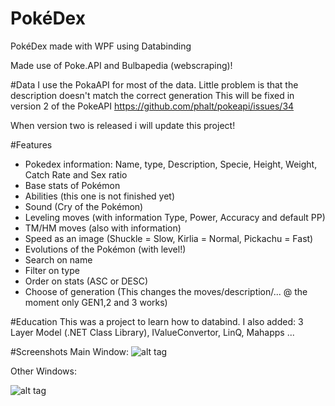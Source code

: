 # PokéDex
PokéDex made with WPF using Databinding

Made use of Poke.API and Bulbapedia (webscraping)!

#Data
I use the PokaAPI for most of the data.
Little problem is that the description doesn't match the correct generation
This will be fixed in version 2 of the PokeAPI
https://github.com/phalt/pokeapi/issues/34

When version two is released i will update this project!

#Features
- Pokedex information: Name, type, Description, Specie, Height, Weight, Catch Rate and Sex ratio
- Base stats of Pokémon
- Abilities (this one is not finished yet)
- Sound (Cry of the Pokémon)
- Leveling moves (with information Type, Power, Accuracy and  default PP)
- TM/HM moves (also with information)
- Speed as an image (Shuckle = Slow, Kirlia = Normal, Pickachu = Fast)
- Evolutions of the Pokémon (with level!)
- Search on name
- Filter on type
- Order on stats (ASC or DESC)
- Choose of generation (This changes the moves/description/... @ the moment only GEN1,2 and 3 works)

#Education
This was a project to learn how to databind.
I also added: 3 Layer Model (.NET Class Library), IValueConvertor, LinQ, Mahapps ...

#Screenshots
Main Window:
![alt tag](http://i.imgur.com/BQGqZLn.png)



Other Windows:


![alt tag](http://i.imgur.com/nUo2t9Y.png)


